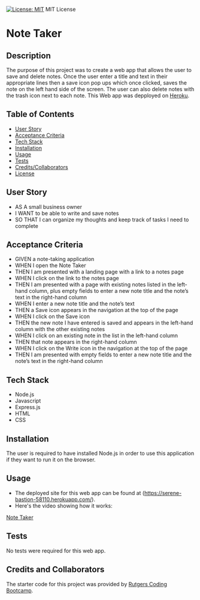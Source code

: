 [![License: MIT](https://img.shields.io/badge/License-MIT-blue.svg)](https://opensource.org/licenses/MIT)
MIT License

# Note Taker

## Description

The purpose of this project was to create a web app that allows the user to save and delete notes. Once the user enter a title and text in their appropriate lines then a save icon pop ups which once clicked, saves the note on the left hand side of the screen. The user can also delete notes with the trash icon next to each note. This Web app was depployed on [Heroku](https://serene-bastion-58110.herokuapp.com/).

## Table of Contents

- [User Story](#user-story)
- [Acceptance Criteria](#acceptance-criteria)
- [Tech Stack](#tech-stack)
- [Installation](#installation)
- [Usage](#usage)
- [Tests](#tests)
- [Credits/Collaborators](#credits-and-collaborators)
- [License](#license)

## **User Story**

- AS A small business owner
- I WANT to be able to write and save notes
- SO THAT I can organize my thoughts and keep track of tasks I need to complete

## **Acceptance Criteria**

- GIVEN a note-taking application
- WHEN I open the Note Taker
- THEN I am presented with a landing page with a link to a notes page
- WHEN I click on the link to the notes page
- THEN I am presented with a page with existing notes listed in the left-hand column, plus empty fields to enter a new note title and the note’s text in the right-hand column
- WHEN I enter a new note title and the note’s text
- THEN a Save icon appears in the navigation at the top of the page
- WHEN I click on the Save icon
- THEN the new note I have entered is saved and appears in the left-hand column with the other existing notes
- WHEN I click on an existing note in the list in the left-hand column
- THEN that note appears in the right-hand column
- WHEN I click on the Write icon in the navigation at the top of the page
- THEN I am presented with empty fields to enter a new note title and the note’s text in the right-hand column

## Tech Stack

- Node.js
- Javascript
- Express.js
- HTML
- CSS

## Installation

The user is required to have installed Node.js in order to use this application if they want to run it on the browser.

## Usage
- The deployed site for this web app can be found at (https://serene-bastion-58110.herokuapp.com/).
- Here's the video showing how it works: 

[Note Taker](https://user-images.githubusercontent.com/112015433/211841884-7e77f007-7d4a-42f4-bc76-609cbfc9c42d.webm)

## Tests

No tests were required for this web app.

## Credits and Collaborators

The starter code for this project was provided by [Rutgers Coding Bootcamp](https://github.com/coding-boot-camp/miniature-eureka).
